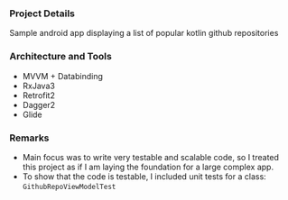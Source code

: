 ### Project Details
Sample android app displaying a list of popular kotlin github repositories

### Architecture and Tools
* MVVM + Databinding
* RxJava3
* Retrofit2
* Dagger2
* Glide

### Remarks
* Main focus was to write very testable and scalable code, so I treated this project as if I am laying the foundation for a large complex app.
* To show that the code is testable, I included unit tests for a class: `GithubRepoViewModelTest`
